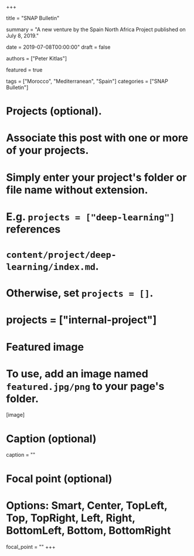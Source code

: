 +++

title = "SNAP Bulletin"

summary = "A new venture by the Spain North Africa Project published on July 8, 2019."

date = 2019-07-08T00:00:00"
draft = false

authors = ["Peter Kitlas"]

featured = true

tags = ["Morocco", "Mediterranean", "Spain"]
categories = ["SNAP Bulletin"]

# Projects (optional).
#   Associate this post with one or more of your projects.
#   Simply enter your project's folder or file name without extension.
#   E.g. `projects = ["deep-learning"]` references 
#   `content/project/deep-learning/index.md`.
#   Otherwise, set `projects = []`.
# projects = ["internal-project"]

# Featured image
# To use, add an image named `featured.jpg/png` to your page's folder. 
[image]
  # Caption (optional)
  caption = ""

  # Focal point (optional)
  # Options: Smart, Center, TopLeft, Top, TopRight, Left, Right, BottomLeft, Bottom, BottomRight
  focal_point = ""
+++
